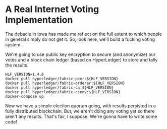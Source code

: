 # A Real Internet Voting Implementation

The debacle in Iowa has made me reflect on the full extent to which people 
in general simply do not get it. So, look here, we'll build a fucking voting 
system.

We're going to use public key encryption to secure (and anonymize) our votes 
and a block chain ledger (based on HyperLedger) to store and tally the results.

    HLF_VERSION=1.4.0
    docker pull hyperledger/fabric-peer:${HLF_VERSION}
    docker pull hyperledger/fabric-orderer:${HLF_VERSION}
    docker pull hyperledger/fabric-ca:${HLF_VERSION}
    docker pull hyperledger/fabric-ccenv:${HLF_VERSION}
    docker-compose up

Now we have a simple election quorum going, with results persisted in a fully
distributed blockchain. But, we aren't doing any voting yet so there aren't
any results. That's fair, I suppose. We're gonna have to write some code!
